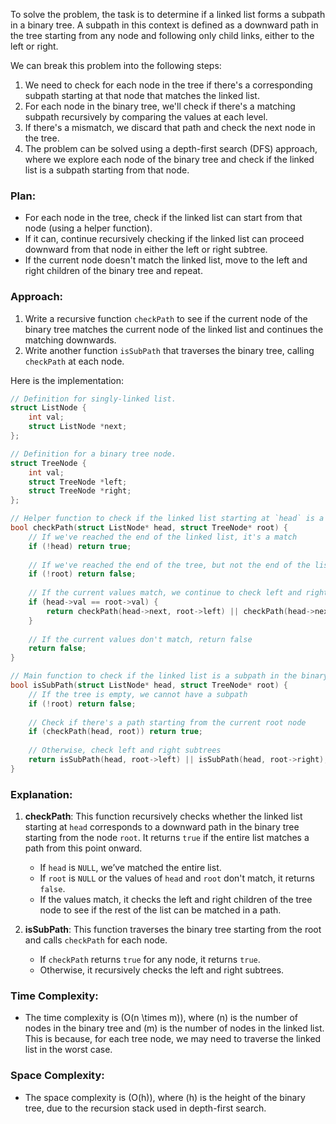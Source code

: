To solve the problem, the task is to determine if a linked list forms a subpath in a binary tree. A subpath in this context is defined as a downward path in the tree starting from any node and following only child links, either to the left or right. 

We can break this problem into the following steps:
1. We need to check for each node in the tree if there's a corresponding subpath starting at that node that matches the linked list.
2. For each node in the binary tree, we'll check if there's a matching subpath recursively by comparing the values at each level.
3. If there's a mismatch, we discard that path and check the next node in the tree.
4. The problem can be solved using a depth-first search (DFS) approach, where we explore each node of the binary tree and check if the linked list is a subpath starting from that node.

### Plan:
- For each node in the tree, check if the linked list can start from that node (using a helper function).
- If it can, continue recursively checking if the linked list can proceed downward from that node in either the left or right subtree.
- If the current node doesn't match the linked list, move to the left and right children of the binary tree and repeat.

### Approach:
1. Write a recursive function `checkPath` to see if the current node of the binary tree matches the current node of the linked list and continues the matching downwards.
2. Write another function `isSubPath` that traverses the binary tree, calling `checkPath` at each node.

Here is the implementation:

```c
// Definition for singly-linked list.
struct ListNode {
    int val;
    struct ListNode *next;
};

// Definition for a binary tree node.
struct TreeNode {
    int val;
    struct TreeNode *left;
    struct TreeNode *right;
};

// Helper function to check if the linked list starting at `head` is a subpath starting from `root`
bool checkPath(struct ListNode* head, struct TreeNode* root) {
    // If we've reached the end of the linked list, it's a match
    if (!head) return true;
    
    // If we've reached the end of the tree, but not the end of the list, it's not a match
    if (!root) return false;
    
    // If the current values match, we continue to check left and right children
    if (head->val == root->val) {
        return checkPath(head->next, root->left) || checkPath(head->next, root->right);
    }
    
    // If the current values don't match, return false
    return false;
}

// Main function to check if the linked list is a subpath in the binary tree
bool isSubPath(struct ListNode* head, struct TreeNode* root) {
    // If the tree is empty, we cannot have a subpath
    if (!root) return false;
    
    // Check if there's a path starting from the current root node
    if (checkPath(head, root)) return true;
    
    // Otherwise, check left and right subtrees
    return isSubPath(head, root->left) || isSubPath(head, root->right);
}
```

### Explanation:
1. **checkPath**: This function recursively checks whether the linked list starting at `head` corresponds to a downward path in the binary tree starting from the node `root`. It returns `true` if the entire list matches a path from this point onward.
   - If `head` is `NULL`, we’ve matched the entire list.
   - If `root` is `NULL` or the values of `head` and `root` don't match, it returns `false`.
   - If the values match, it checks the left and right children of the tree node to see if the rest of the list can be matched in a path.
   
2. **isSubPath**: This function traverses the binary tree starting from the root and calls `checkPath` for each node.
   - If `checkPath` returns `true` for any node, it returns `true`.
   - Otherwise, it recursively checks the left and right subtrees.

### Time Complexity:
- The time complexity is \(O(n \times m)\), where \(n\) is the number of nodes in the binary tree and \(m\) is the number of nodes in the linked list. This is because, for each tree node, we may need to traverse the linked list in the worst case.

### Space Complexity:
- The space complexity is \(O(h)\), where \(h\) is the height of the binary tree, due to the recursion stack used in depth-first search.
